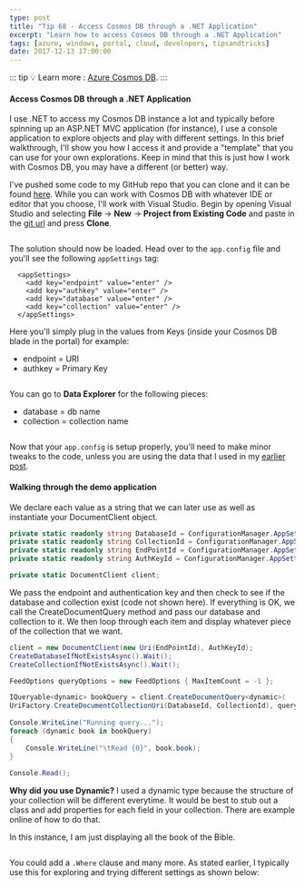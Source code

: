 ```yaml
---
type: post
title: "Tip 68 - Access Cosmos DB through a .NET Application"
excerpt: "Learn how to access Cosmos DB through a .NET Application"
tags: [azure, windows, portal, cloud, developers, tipsandtricks]
date: 2017-12-13 17:00:00
---
```


::: tip
:bulb: Learn more : [Azure Cosmos DB](https://docs.microsoft.com/azure/cosmos-db/introduction?WT.mc_id=docs-azuredevtips-micrum).
:::

#### Access Cosmos DB through a .NET Application

I use .NET to access my Cosmos DB instance a lot and typically before spinning up an ASP.NET MVC application (for instance), I use a console application to explore objects and play with different settings. In this brief walkthrough, I'll show you how I access it and provide a "template" that you can use for your own explorations. Keep in mind that this is just how I work with Cosmos DB, you may have a different (or better) way. 

I've pushed some code to my GitHub repo that you can clone and it can be found [here](https://github.com/mbcrump/cosmosdb?WT.mc_id=github-azuredevtips-micrum). While you can work with Cosmos DB with whatever IDE or editor that you choose, I'll work with Visual Studio. Begin by opening Visual Studio and selecting **File** -> **New** -> **Project from Existing Code** and paste in the [git url](https://github.com/mbcrump/cosmosdb.git?WT.mc_id=github-azuredevtips-micrum) and press **Clone**.

<img :src="$withBase('/files/clonerepoazure1.png')">

The solution should now be loaded. Head over to the `app.config` file and you'll see the following `appSettings` tag: 

```text
  <appSettings>
    <add key="endpoint" value="enter" />
    <add key="authkey" value="enter" />
    <add key="database" value="enter" />
    <add key="collection" value="enter" />
  </appSettings>
  ```

  Here you'll simply plug in the values from Keys (inside your Cosmos DB blade in the portal) for example: 
  
  * endpoint = URI
  * authkey = Primary Key

  <img :src="$withBase('/files/clonerepoazure2.png')">

You can go to **Data Explorer** for the following pieces: 

* database = db name
* collection = collection name

<img :src="$withBase('/files/clonerepoazure3.png')">

Now that your `app.config` is setup properly, you'll need to make minor tweaks to the code, unless you are using the data that I used in my [earlier post](tip66/).

#### Walking through the demo application

We declare each value as a string that we can later use as well as instantiate your DocumentClient object. 

```csharp
private static readonly string DatabaseId = ConfigurationManager.AppSettings["database"];
private static readonly string CollectionId = ConfigurationManager.AppSettings["collection"];
private static readonly string EndPointId = ConfigurationManager.AppSettings["endpoint"];
private static readonly string AuthKeyId = ConfigurationManager.AppSettings["authkey"];

private static DocumentClient client;
```

We pass the endpoint and authentication key and then check to see if the database and collection exist (code not shown here). If everything is OK, we call the CreateDocumentQuery method and pass our database and collection to it. We then loop through each item and display whatever piece of the collection that we want. 

```csharp
client = new DocumentClient(new Uri(EndPointId), AuthKeyId);
CreateDatabaseIfNotExistsAsync().Wait();
CreateCollectionIfNotExistsAsync().Wait();

FeedOptions queryOptions = new FeedOptions { MaxItemCount = -1 };

IQueryable<dynamic> bookQuery = client.CreateDocumentQuery<dynamic>(
UriFactory.CreateDocumentCollectionUri(DatabaseId, CollectionId), queryOptions);
                    
Console.WriteLine("Running query...");
foreach (dynamic book in bookQuery)
{
    Console.WriteLine("\tRead {0}", book.book);
}
           
Console.Read();
```

**Why did you use Dynamic?** I used a dynamic type because the structure of your collection will be different everytime. It would be best to stub out a class and add properties for each field in your collection. There are example online of how to do that. 



In this instance, I am just displaying all the book of the Bible. 

<img :src="$withBase('/files/clonerepoazure4.png')">

You could add a `.Where` clause and many more. As stated earlier, I typically use this for exploring and trying different settings as shown below: 

<img :src="$withBase('/files/clonerepoazure5.png')">
